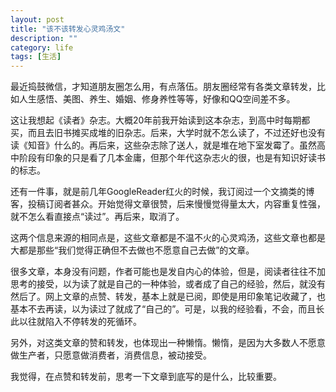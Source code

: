 ```yaml
---
layout: post
title: "该不该转发心灵鸡汤文"
description: ""
category: life
tags: [生活]
---
```


最近捣鼓微信，才知道朋友圈怎么用，有点落伍。朋友圈经常有各类文章转发，比如人生感悟、美图、养生、婚姻、修身养性等等，好像和QQ空间差不多。

这让我想起《读者》杂志。大概20年前我开始读到这本杂志，到高中时每期都买，而且去旧书摊买成堆的旧杂志。后来，大学时就不怎么读了，不过还好也没有读《知音》什么的。再后来，这些杂志除了送人，就是堆在地下室发霉了。虽然高中阶段有印象的只是看了几本金庸，但那个年代这杂志火的很，也是有知识好读书的标志。

还有一件事，就是前几年GoogleReader红火的时候，我订阅过一个文摘类的博客，投稿订阅者甚众。开始觉得文章很赞，后来慢慢觉得量太大，内容重复性强，就不怎么看直接点“读过”。再后来，取消了。

这两个信息来源的相同点是，这些文章都是不温不火的心灵鸡汤，这些文章也都是大都是那些“我们觉得正确但不去做也不愿意自己去做”的文章。

很多文章，本身没有问题，作者可能也是发自内心的体验，但是，阅读者往往不加思考的接受，以为读了就是自己的一种体验，或者成了自己的经验，然后，就没有然后了。网上文章的点赞、转发，基本上就是已阅，即使是用印象笔记收藏了，也基本不去再读，以为读过了就成了“自己的”。可是，以我的经验看，不会，而且长此以往就陷入不停转发的死循环。

另外，对这类文章的赞和转发，也体现出一种懒惰。懒惰，是因为大多数人不愿意做生产者，只愿意做消费者，消费信息，被动接受。

我觉得，在点赞和转发前，思考一下文章到底写的是什么，比较重要。